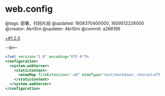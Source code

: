 # web.config

@tags: 部署，代码片段
@updated: 1608370400000, 1609512226000
@creator: AkrISrn
@updater: AkrISrn
@commit: a266196

[+#1.2.0](/snippets/version-when-last-update.md)

--8<--

```xml
<?xml version="1.0" encoding="UTF-8"?>
<configuration>
  <system.webServer>
    <staticContent>
      <mimeMap fileExtension=".md" mimeType="text/markdown; charset=UTF-8"/>
    </staticContent>
  </system.webServer>
</configuration>
```
